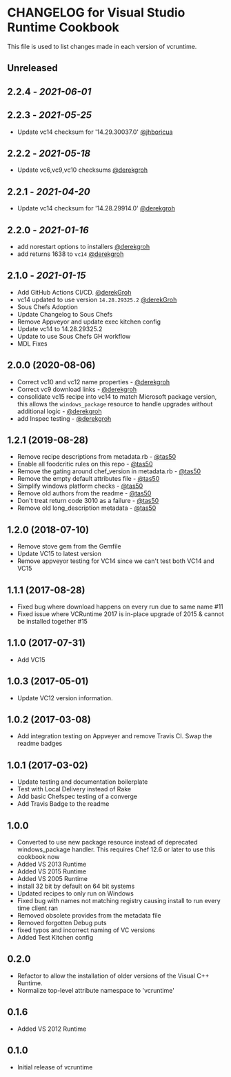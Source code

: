 # CHANGELOG for Visual Studio Runtime Cookbook

This file is used to list changes made in each version of vcruntime.

## Unreleased

## 2.2.4 - *2021-06-01*

## 2.2.3 - *2021-05-25*

- Update vc14 checksum for '14.29.30037.0' [@jhboricua](https://github.com/jhboricua)

## 2.2.2 - *2021-05-18*

- Update vc6,vc9,vc10 checksums [@derekgroh](https://github.com/derekgroh)

## 2.2.1 - *2021-04-20*

- Update vc14 checksum for '14.28.29914.0' [@derekgroh](https://github.com/derekgroh)

## 2.2.0 - *2021-01-16*

- add norestart options to installers [@derekgroh](https://github.com/derekgroh)
- add returns 1638 to `vc14` [@derekgroh](https://github.com/derekgroh)

## 2.1.0 - *2021-01-15*

- Add GitHub Actions CI/CD. [@derekGroh](https://github.com/derekgroh)
- vc14 updated to use version `14.28.29325.2` [@derekGroh](https://github.com/derekgroh)
- Sous Chefs Adoption
- Update Changelog to Sous Chefs
- Remove Appveyor and update exec kitchen config
- Update vc14 to 14.28.29325.2
- Update to use Sous Chefs GH workflow
- MDL Fixes

## 2.0.0 (2020-08-06)

- Correct vc10 and vc12 name properties - [@derekgroh](https://github.com/derekgroh)
- Correct vc9 download links - [@derekgroh](https://github.com/derekgroh)
- consolidate vc15 recipe into vc14 to match Microsoft package version, this allows the `windows_package` resource to handle upgrades without additional logic - [@derekgroh](https://github.com/derekgroh)
- add Inspec testing - [@derekgroh](https://github.com/derekgroh)

## 1.2.1 (2019-08-28)

- Remove recipe descriptions from metadata.rb - [@tas50](https://github.com/tas50)
- Enable all foodcritic rules on this repo - [@tas50](https://github.com/tas50)
- Remove the gating around chef_version in metadata.rb - [@tas50](https://github.com/tas50)
- Remove the empty default attributes file - [@tas50](https://github.com/tas50)
- Simplify windows platform checks - [@tas50](https://github.com/tas50)
- Remove old authors from the readme - [@tas50](https://github.com/tas50)
- Don't treat return code 3010 as a failure - [@tas50](https://github.com/tas50)
- Remove old long_description metadata - [@tas50](https://github.com/tas50)

## 1.2.0 (2018-07-10)

- Remove stove gem from the Gemfile
- Update VC15 to latest version
- Remove appveyor testing for VC14 since we can't test both VC14 and VC15

## 1.1.1 (2017-08-28)

- Fixed bug where download happens on every run due to same name #11
- Fixed issue where VCRuntime 2017 is in-place upgrade of 2015 & cannot be installed together #15

## 1.1.0 (2017-07-31)

- Add VC15

## 1.0.3 (2017-05-01)

- Update VC12 version information.

## 1.0.2 (2017-03-08)

- Add integration testing on Appveyer and remove Travis CI. Swap the readme badges

## 1.0.1 (2017-03-02)

- Update testing and documentation boilerplate
- Test with Local Delivery instead of Rake
- Add basic Chefspec testing of a converge
- Add Travis Badge to the readme

## 1.0.0

- Converted to use new package resource instead of deprecated windows_package handler. This requires Chef 12.6 or later to use this cookbook now
- Added VS 2013 Runtime
- Added VS 2015 Runtime
- Added VS 2005 Runtime
- install 32 bit by default on 64 bit systems
- Updated recipes to only run on Windows
- Fixed bug with names not matching registry causing install to run every time client ran
- Removed obsolete provides from the metadata file
- Removed forgotten Debug puts
- fixed typos and incorrect naming of VC versions
- Added Test Kitchen config

## 0.2.0

- Refactor to allow the installation of older versions of the Visual C++ Runtime.
- Normalize top-level attribute namespace to 'vcruntime'

## 0.1.6

- Added VS 2012 Runtime

## 0.1.0

- Initial release of vcruntime
